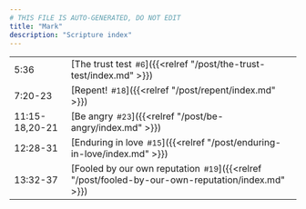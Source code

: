 ```yaml
---
# THIS FILE IS AUTO-GENERATED, DO NOT EDIT
title: "Mark"
description: "Scripture index"
---
```


|  |  |
| --- | --- |
| 5:36 | [The trust test<span style="font-size:smaller; padding-left:0.5em;">#6</span>]({{<relref "/post/the-trust-test/index.md" >}}) |
| 7:20-23 | [Repent!<span style="font-size:smaller; padding-left:0.5em;">#18</span>]({{<relref "/post/repent/index.md" >}}) |
| 11:15-18,20-21 | [Be angry<span style="font-size:smaller; padding-left:0.5em;">#23</span>]({{<relref "/post/be-angry/index.md" >}}) |
| 12:28-31 | [Enduring in love<span style="font-size:smaller; padding-left:0.5em;">#15</span>]({{<relref "/post/enduring-in-love/index.md" >}}) |
| 13:32-37 | [Fooled by our own reputation<span style="font-size:smaller; padding-left:0.5em;">#19</span>]({{<relref "/post/fooled-by-our-own-reputation/index.md" >}}) |
